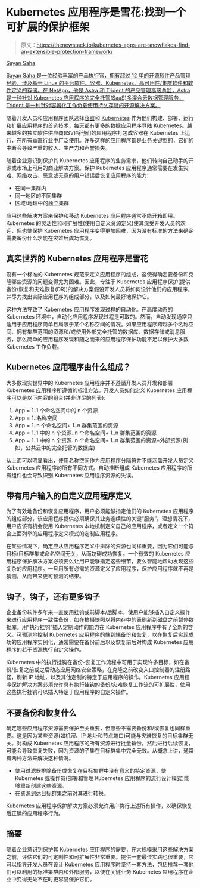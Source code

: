 # Kubernetes 应用程序是雪花:找到一个可扩展的保护框架

> 原文：<https://thenewstack.io/kubernetes-apps-are-snowflakes-find-an-extensible-protection-framework/>

[](https://www.linkedin.com/in/sayandebsaha/)

[Sayan Saha](https://www.linkedin.com/in/sayandebsaha/)

[Sayan Saha 是一位经验丰富的产品执行官，拥有超过 12 年的开源软件产品管理经验，涉及基于 Linux 的平台软件、容器、Kubernetes、高可用性/集群软件和软件定义的存储。在 NetApp，他是 Astra 和 Trident 的产品管理高级总监，Astra 是一种针对 Kubernetes 应用程序的完全托管(SaaS)多混合云数据管理服务，Trident 是一种针对容器化工作负载使用持久存储的开源解决方案。](https://www.linkedin.com/in/sayandebsaha/)

[](https://www.linkedin.com/in/sayandebsaha/)[](https://www.linkedin.com/in/sayandebsaha/)

随着开发人员和应用程序团队选择[容器](https://thenewstack.io/category/containers/)和 [Kubernetes](https://thenewstack.io/category/kubernetes/) 作为他们构建、部署、运行和扩展应用程序的首选技术，每天都有更多的数据应用程序登陆 Kubernetes。越来越多的独立软件供应商(ISV)将他们的应用程序打包成容器在 Kubernetes 上运行，在所有垂直行业中广泛使用。许多这样的应用程序都是业务关键型的，它们的中断会导致严重的收入、生产力和声誉损失。

随着企业意识到保护其 Kubernetes 应用程序的业务需求，他们转向自己动手的开源或市场上可用的商业解决方案。保护 Kubernetes 应用程序通常需要在发生灾难、网络攻击、恶意或无意的用户错误后恢复应用程序的能力:

*   在同一集群内
*   同一地区的不同集群
*   区域/地理中的独立集群

应用这些解决方案来保护和移动 Kubernetes 应用程序通常不能开箱即用。Kubernetes 的灵活性和可扩展性(使用自定义资源定义)使其深受开发人员的欢迎，但也使保护 Kubernetes 应用程序变得更加困难，因为没有标准的方法来确定需要备份什么才能在灾难后成功恢复。

## 真实世界的 Kubernetes 应用程序是雪花

没有一个标准的 Kubernetes 规范来定义应用程序的组成，这使得确定要备份和克隆哪些资源的问题变得尤为困难。因此，专注于 Kubernetes 应用程序保护(提供备份/恢复和灾难恢复(DR))的解决方案假设开发人员将如何设计他们的应用程序，并尽力找出实际应用程序的组成部分，以及如何最好地保护它。

这种方法导致了 Kubernetes 应用程序发现过程的自动化。在高度动态的 Kubernetes 环境中，自动化应用程序发现过程是可取的。然而，自动发现通常只适用于应用程序简单且局限于某个名称空间的情况。如果应用程序跨越多个名称空间、拥有集群范围的资源和/或使用外部完全托管的数据库、数据存储或消息服务，那么简单的应用程序发现和随之而来的应用程序保护功能不足以保护大多数 Kubernetes 工作负载。

## Kubernetes 应用程序由什么组成？

大多数现实世界中的 Kubernetes 应用程序并不遵循开发人员开发和部署 Kubernetes 应用程序所遵循的标准方法。开发人员如何定义 Kubernetes 应用程序可以是以下内容的组合(并非详尽的列表):

1.  App = 1..1 个命名空间中的 n 个资源
2.  App = 1..名称空间
3.  App = 1..n 个命名空间+ 1..n 群集范围的资源
4.  App = 1..1 中的 n 个资源..n 个命名空间+ 1..n 群集范围的资源
5.  App = 1..1 中的 n 个资源..n 个命名空间+ 1..n 群集范围的资源+外部资源(例如，公共云中的完全托管的数据库)

从上面可以明显看出，使用名称空间作为应用程序分隔符并不能涵盖开发人员定义 Kubernetes 应用程序的所有不同方式。自动推断组成 Kubernetes 应用程序的所有组件也会导致识别 Kubernetes 应用程序资源的失误。

## 带有用户输入的自定义应用程序定义

为了有效地备份和恢复应用程序，用户必须能够指定他们的 Kubernetes 应用程序的组成部分，该应用程序提供必须确保其业务连续性的关键“服务”。理想情况下，用户应该有机会使用 Kubernetes 本地机制定义自己的应用程序，或者定义一个符合上面列举的应用程序定义模式的定制应用程序。

在某些情况下，确定应从应用程序定义中排除的资源也同样重要，因为它们可能与目标/目标群集或命名空间无关，从而妨碍成功恢复。一个有效的 Kubernetes 应用程序保护解决方案必须要么让用户能够指定这些细节，要么智能地帮助发现这些复杂的应用程序。一旦用所有必需的资源定义了应用程序，保护应用程序就不再是猜测，从而带来更可预测的结果。

## 钩子，钩子，还有更多钩子

企业备份软件多年来一直使用挂钩或前脚本/后脚本，使用户能够插入自定义操作来进行应用程序一致性备份，如在拍摄快照以将内存中的表刷新到磁盘之前暂停数据库。用“执行挂钩”插入定制动作的能力在 Kubernetes 应用程序中有了全新的含义。可预测地控制 Kubernetes 应用程序的端到端备份和恢复，以在恢复后实现成功的应用程序实例化，通常需要在备份前后以及恢复前后对构成 Kubernetes 应用程序的若干资源执行自定义操作。

Kubernetes 中的执行挂钩在备份-恢复工作流程中可用于实现许多目标，如在备份/恢复之前或之后动态应用网络安全策略，在克隆之前改变入口控制器的注册路径，刷新 IP 地址，以及其他定制的特定于应用程序的操作。Kubernetes 应用程序保护解决方案必须允许具有执行挂钩的备份/灾难恢复工作流的可扩展性，使用这些执行挂钩可以插入特定于应用程序的自定义操作。

## 不要备份和恢复什么

确定哪些应用程序资源需要保护至关重要，但哪些不需要备份和/或恢复也同样重要。这是因为某些资源(如机密、IP 地址和节点端口)可能与灾难恢复的目标集群无关。对构成 Kubernetes 应用程序的所有资源进行批量备份，然后进行后续恢复，可能会导致恢复失败，因为资源的子集在目标群集中完全无效。从概念上讲，通常有两种方法来解决这种情况。

*   使用过滤器排除备份或恢复在目标集群中没有意义的特定资源，使 Kubernetes 或操作员(部署和管理 Kubernetes 应用程序的流行设计模式)能够重新创建这些资源。
*   在资源到达目标群集之前对其进行转换。

Kubernetes 应用程序保护解决方案必须允许用户执行上述所有操作，以确保恢复后正确的应用程序行为。

## 摘要

随着企业意识到保护其 Kubernetes 应用程序的需要，在大规模采用这些解决方案之前，评估它们的可定制性和可扩展性非常重要。提供一套最佳实践也很重要，它可以指导开发人员在设计 Kubernetes 应用程序时坚持一套方法，包括推荐一套他们可以利用的标准集群内和外部服务，以便在关键业务 Kubernetes 应用程序在企业中变得无处不在时更容易保护它们。

<svg xmlns:xlink="http://www.w3.org/1999/xlink" viewBox="0 0 68 31" version="1.1"><title>Group</title> <desc>Created with Sketch.</desc></svg>